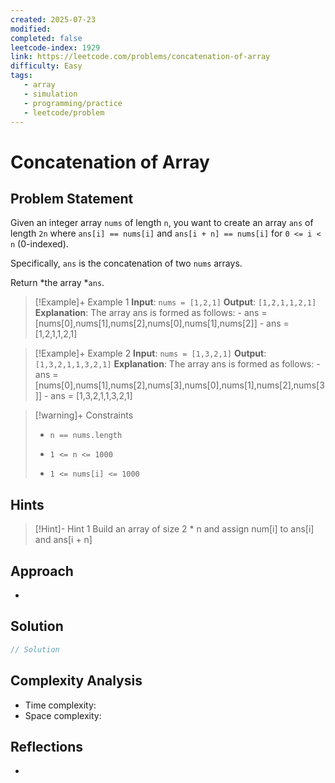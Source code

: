 ```yaml
---
created: 2025-07-23
modified: 
completed: false
leetcode-index: 1929 
link: https://leetcode.com/problems/concatenation-of-array
difficulty: Easy 
tags:
   - array
   - simulation 
   - programming/practice
   - leetcode/problem
---
```

# Concatenation of Array

## Problem Statement
Given an integer array `nums` of length `n`, you want to create an array `ans` of length `2n` where `ans[i] == nums[i]` and `ans[i + n] == nums[i]` for `0 <= i < n` (0-indexed).

Specifically, `ans` is the concatenation of two `nums` arrays.

Return *the array *`ans`.

 

>[!Example]+ Example 1
>**Input**: `nums = [1,2,1]`
>**Output**: `[1,2,1,1,2,1]`
>**Explanation**:
>The array ans is formed as follows: - ans = [nums[0],nums[1],nums[2],nums[0],nums[1],nums[2]] - ans = [1,2,1,1,2,1]

>[!Example]+ Example 2
>**Input**: `nums = [1,3,2,1]`
>**Output**: `[1,3,2,1,1,3,2,1]`
>**Explanation**:
>The array ans is formed as follows: - ans = [nums[0],nums[1],nums[2],nums[3],nums[0],nums[1],nums[2],nums[3]] - ans = [1,3,2,1,1,3,2,1] 

>[!warning]+ Constraints
>- `n == nums.length`
>
>- `1 <= n <= 1000`
>
>- `1 <= nums[i] <= 1000`
## Hints
>[!Hint]- Hint 1
>Build an array of size 2 * n and assign num[i] to ans[i] and ans[i + n]
## Approach

- 
## Solution

```cpp
// Solution
```

## Complexity Analysis

- Time complexity: 
- Space complexity: 

## Reflections
- 